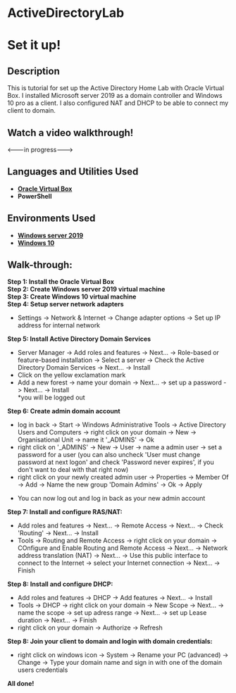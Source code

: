 # ActiveDirectoryLab
<h1>Set it up! </h1>

<h2>Description</h2>
This is tutorial for set up the Active Directory Home Lab with Oracle Virtual Box. I installed Microsoft server 2019 as a domain controller and Windows 10 pro as a client. I also configured NAT and DHCP to be able to connect my client to domain. 
<br />

<h2> Watch a video walkthrough! </h2> 

<---in progress--->

<h2>Languages and Utilities Used</h2>

- <b>[Oracle Virtual Box](https://www.virtualbox.org/)</b>
- <b>PowerShell</b> 


<h2>Environments Used </h2>

- <b>[Windows server 2019](https://www.microsoft.com/en-us/evalcenter/evaluate-windows-server-20190)</b> 
- <b>[Windows 10](https://www.microsoft.com/en-us/evalcenter/evaluate-windows-10-enterprise)</b> 

<h2>Walk-through:</h2>

<b> Step 1: Install the Oracle Virtual Box <br />
Step 2: Create Windows server 2019 virtual machine <br /> 
Step 3: Create Windows 10 virtual machine <br /> 
Step 4: Setup server network adapters </b> <br /> 
- Settings -> Network & Internet -> Change adapter options -> Set up IP address for internal network <br />

<b> Step 5: Install Active Directory Domain Services </b> <br />
- Server Manager -> Add roles and features -> Next... -> Role-based or feature-based installation -> Select a server -> Check the Active Directory Domain Services -> Next... -> Install <br />
- Click on the yellow exclamation mark  <br />
- Add a new forest -> name your domain -> Next... -> set up a password -> Next... -> Install <br />
*you will be logged out 

<b> Step 6: Create admin domain account </b> <br />
- log in back -> Start -> Windows Administrative Tools -> Active Directory Users and Computers -> right click on your domain -> New -> Organisational Unit -> name it '_ADMINS' -> Ok <br />
- right click on '_ADMINS' -> New -> User -> name a admin user -> set a password for a user (you can also uncheck 'User must change password at next logon' and check 'Password never expires', if you don't want to deal with that right now) <br />
- right click on your newly created admin user -> Properties -> Member Of -> Add -> Name the new group 'Domain Admins' -> Ok -> Apply 
* You can now log out and log in back as your new admin account <br />

<b> Step 7: Install and configure RAS/NAT: </b> <br />
- Add roles and features -> Next... -> Remote Access -> Next... -> Check 'Routing' -> Next... -> Install
- Tools -> Routing and Remote Access -> right click on your domain -> COnfigure and Enable Routing and Remote Access -> Next... -> Network address translation (NAT) -> Next... -> Use this public interface to connect to the Internet -> select your Internet connection -> Next... -> Finish

<b> Step 8: Install and configure DHCP: </b> <br />
- Add roles and features -> DHCP -> Add features -> Next... -> Install
- Tools -> DHCP -> right click on your domain -> New Scope -> Next... -> name the scope -> set up adress range -> Next... -> set up Lease duration -> Next... -> Finish
- right click on your domain -> Authorize -> Refresh

<b> Step 8: Join your client to domain and login with domain credentials: </b> <br />
- right click on windows icon -> System -> Rename your PC (advanced) -> Change -> Type your domain name and sign in with one of the domain users credentials

<b> All done! </b>

</p>

